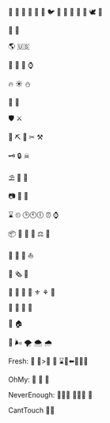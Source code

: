 🐢 🦃 🐌 🐬 🐂 🐺  🐦 🐔 🐓 🐣 🐤 🐧 🕊 🐥

🐊 🐲

🌎 🇺🇸

🔮 💎 💍 ⌚ 

🔥 ☀ ⛄

📡 🔭

🛡 ⚔

🔧 ⛏ 🔨 ✂ ⚒

🗝 🔒 ☠

⛱ 🎈 🎊

📷 💾 🔋

⌛ ⏲ 🕒🕙🕕 ⏰ ⌚

📦 🐉 🍆 👶 ⚖ 💉

🚕 🚌 🚁 ⛵ 

📰 🗞️ 📜

🌷 💮 🌼 🌺 ⚜️ ⚘ 🌹

🍎 🍓 🍅 🍊

🏡 🏠 

💨 🌬️ 🌪 🌨 🌧 

Fresh:
📖 👶>👵 🔄    ⌛💺⬅️👑🔔💨

OhMy:
🦁 🐯 🐻

NeverEnough:
🔔🐮🔔 🔔🐮🔔     🐄

CantTouch
🔨⏰
